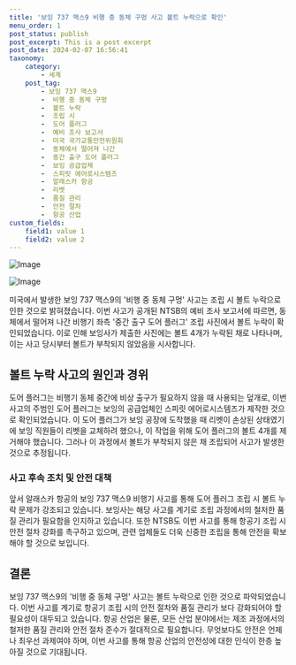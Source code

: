 ```yaml
---
title: '보잉 737 맥스9 비행 중 동체 구멍 사고 볼트 누락으로 확인'
menu_order: 1
post_status: publish
post_excerpt: This is a post excerpt
post_date: 2024-02-07 16:56:41
taxonomy:
    category:
        - 세계
    post_tag:
        - 보잉 737 맥스9
        -  비행 중 동체 구멍
        -  볼트 누락
        -  조립 시
        -  도어 플러그
        -  예비 조사 보고서
        -  미국 국가교통안전위원회
        -  동체에서 떨어져 나간
        -  중간 출구 도어 플러그
        -  보잉 공급업체
        -  스피릿 에어로시스템즈
        -  알래스카 항공
        -  리벳
        -  품질 관리
        -  안전 절차
        -  항공 산업
custom_fields:
    field1: value 1
    field2: value 2
---
```


![Image](https://imgnews.pstatic.net/image/055/2024/02/07/0001129098_002_20240207112201196.jpg?type=w647)

![Image](https://imgnews.pstatic.net/image/055/2024/02/07/0001129098_003_20240207112201224.jpg?type=w647)


미국에서 발생한 보잉 737 맥스9의 '비행 중 동체 구멍' 사고는 조립 시 볼트 누락으로 인한 것으로 밝혀졌습니다. 이번 사고가 공개된 NTSB의 예비 조사 보고서에 따르면, 동체에서 떨어져 나간 비행기 좌측 '중간 출구 도어 플러그' 조립 사진에서 볼트 누락이 확인되었습니다. 이로 인해 보잉사가 제출한 사진에는 볼트 4개가 누락된 채로 나타나며, 이는 사고 당시부터 볼트가 부착되지 않았음을 시사합니다.

## 볼트 누락 사고의 원인과 경위

도어 플러그는 비행기 동체 중간에 비상 출구가 필요하지 않을 때 사용되는 덮개로, 이번 사고의 주범인 도어 플러그는 보잉의 공급업체인 스피릿 에어로시스템즈가 제작한 것으로 확인되었습니다. 이 도어 플러그가 보잉 공장에 도착했을 때 리벳이 손상된 상태였기에 보잉 직원들이 리벳을 교체하려 했으나, 이 작업을 위해 도어 플러그의 볼트 4개를 제거해야 했습니다. 그러나 이 과정에서 볼트가 부착되지 않은 채 조립되어 사고가 발생한 것으로 추정됩니다.

### 사고 후속 조치 및 안전 대책

앞서 알래스카 항공의 보잉 737 맥스9 비행기 사고를 통해 도어 플러그 조립 시 볼트 누락 문제가 강조되고 있습니다. 보잉사는 해당 사고를 계기로 조립 과정에서의 철저한 품질 관리가 필요함을 인지하고 있습니다. 또한 NTSB도 이번 사고를 통해 항공기 조립 시 안전 절차 강화를 촉구하고 있으며, 관련 업체들도 더욱 신중한 조립을 통해 안전을 확보해야 할 것으로 보입니다.

## 결론

보잉 737 맥스9의 '비행 중 동체 구멍' 사고는 볼트 누락으로 인한 것으로 파악되었습니다. 이번 사고를 계기로 항공기 조립 시의 안전 절차와 품질 관리가 보다 강화되어야 할 필요성이 대두되고 있습니다. 항공 산업은 물론, 모든 산업 분야에서는 제조 과정에서의 철저한 품질 관리와 안전 절차 준수가 절대적으로 필요합니다. 무엇보다도 안전은 언제나 최우선 과제여야 하며, 이번 사고를 통해 항공 산업의 안전성에 대한 인식이 한층 높아질 것으로 기대됩니다.
